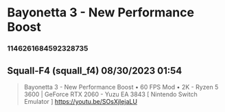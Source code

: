 # Bayonetta 3 - New Performance Boost
### 1146261684592328735
## Squall-F4 (squall_f4) 08/30/2023 01:54 

> Bayonetta 3 - New Performance Boost • 60 FPS Mod • 2K - Ryzen 5 3600 | GeForce RTX 2060 - Yuzu EA 3843 [ Nintendo Switch Emulator ]
> https://youtu.be/SOsXjIejaLU

